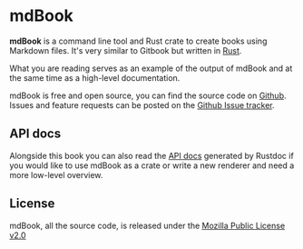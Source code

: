 # mdBook

**mdBook** is a command line tool and Rust crate to create books using Markdown files. It's very similar to Gitbook but written in [Rust](http://www.rust-lang.org).

What you are reading serves as an example of the output of mdBook and at the same time as a high-level documentation.

mdBook is free and open source, you can find the source code on [Github](https://github.com/azerupi/mdBook). Issues and feature requests can be posted on the [Github Issue tracker](https://github.com/azerupi/mdBook/issues).

## API docs

Alongside this book you can also read the [API docs](mdbook/index.html) generated by Rustdoc if you would like
to use mdBook as a crate or write a new renderer and need a more low-level overview.

## License

mdBook, all the source code, is released under the [Mozilla Public License v2.0](https://www.mozilla.org/MPL/2.0/)
